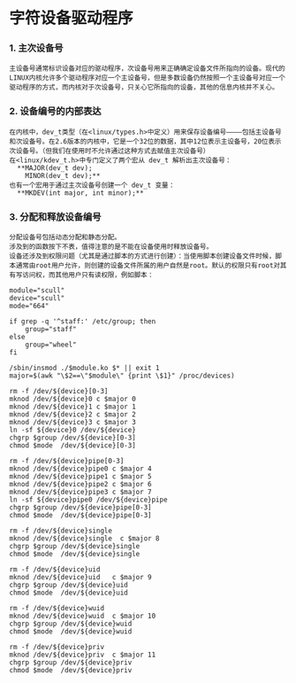 # 字符设备驱动程序

### 1. 主次设备号
    主设备号通常标识设备对应的驱动程序，次设备号用来正确确定设备文件所指向的设备。现代的LINUX内核允许多个驱动程序对应一个主设备号，但是多数设备仍然按照一个主设备号对应一个驱动程序的方式，而内核对于次设备号，只关心它所指向的设备，其他的信息内核并不关心。

### 2. 设备编号的内部表达
    在内核中，dev_t类型（在<linux/types.h>中定义）用来保存设备编号————包括主设备号和次设备号。在2.6版本的内核中，它是一个32位的数据，其中12位表示主设备号，20位表示次设备号。（但我们在使用时不允许通过这种方式去赋值主次设备号）
    在<linux/kdev_t.h>中专门定义了两个宏从 dev_t 解析出主次设备号：
      **MAJOR(dev_t dev);
        MINOR(dev_t dev);**
    也有一个宏用于通过主次设备号创建一个 dev_t 变量：
      **MKDEV(int major, int minor);**
      
### 3. 分配和释放设备编号
    分配设备号包括动态分配和静态分配。
    涉及到的函数按下不表，值得注意的是不能在设备使用时释放设备号。
    设备还涉及到权限问题（尤其是通过脚本的方式进行创建）：当使用脚本创建设备文件时候，脚本通常由root用户允许，则创建的设备文件所属的用户自然是root。默认的权限只有root对其有写访问权，而其他用户只有读权限，例如脚本：
```shell
module="scull"
device="scull"
mode="664"

if grep -q '^staff:' /etc/group; then
    group="staff"
else
    group="wheel"
fi

/sbin/insmod ./$module.ko $* || exit 1
major=$(awk "\$2==\"$module\" {print \$1}" /proc/devices)

rm -f /dev/${device}[0-3]
mknod /dev/${device}0 c $major 0
mknod /dev/${device}1 c $major 1
mknod /dev/${device}2 c $major 2
mknod /dev/${device}3 c $major 3
ln -sf ${device}0 /dev/${device}
chgrp $group /dev/${device}[0-3] 
chmod $mode  /dev/${device}[0-3]

rm -f /dev/${device}pipe[0-3]
mknod /dev/${device}pipe0 c $major 4
mknod /dev/${device}pipe1 c $major 5
mknod /dev/${device}pipe2 c $major 6
mknod /dev/${device}pipe3 c $major 7
ln -sf ${device}pipe0 /dev/${device}pipe
chgrp $group /dev/${device}pipe[0-3] 
chmod $mode  /dev/${device}pipe[0-3]

rm -f /dev/${device}single
mknod /dev/${device}single  c $major 8
chgrp $group /dev/${device}single
chmod $mode  /dev/${device}single

rm -f /dev/${device}uid
mknod /dev/${device}uid   c $major 9
chgrp $group /dev/${device}uid
chmod $mode  /dev/${device}uid

rm -f /dev/${device}wuid
mknod /dev/${device}wuid  c $major 10
chgrp $group /dev/${device}wuid
chmod $mode  /dev/${device}wuid

rm -f /dev/${device}priv
mknod /dev/${device}priv  c $major 11
chgrp $group /dev/${device}priv
chmod $mode  /dev/${device}priv

```
